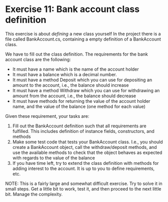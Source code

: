 ﻿# Exercise 11: Bank account class definition

This exercise is about *defining* a new class yourself In the project there 
is a file called BankAccount.cs, containing a empty definition of a BankAccount
class.

We have to fill out the class definition. The requirements for the bank account 
class are the following:

- It must have a name which is the name of the account holder
- It must have a balance which is a decimal number.
- It must have a method Deposit which you can use for depositing an amount 
  to the account, i.e., the balance should increase
- It must have a method Withdraw which you can use for withdrawing an amount 
  from the account, i.e., the balance should decrease
- It must have methods for returning the value of the account holder name, 
  and the value of the balance (one method for each value)

Given these requirement, your tasks are:

1. Fill out the BankAccount definition such that all requirements are 
   fulfilled. This includes definition of instance fields, constructors,
   and methods
2. Make some test code that tests your BankAccount class. I.e., you should 
   create a BankAccount object, call the withdraw/deposit methods, and use 
   the available methods to check that the object behaves as expected with 
   regards to the value of the balance
3. If you have time left, try to extend the class definition with methods 
   for adding interest to the account. It is up to you to define requirements, etc.

NOTE: This is a fairly large and somewhat difficult exercise. Try to solve it 
in small steps. Get a little bit to work, test it, and then proceed to the next 
little bit. Manage the complexity.  